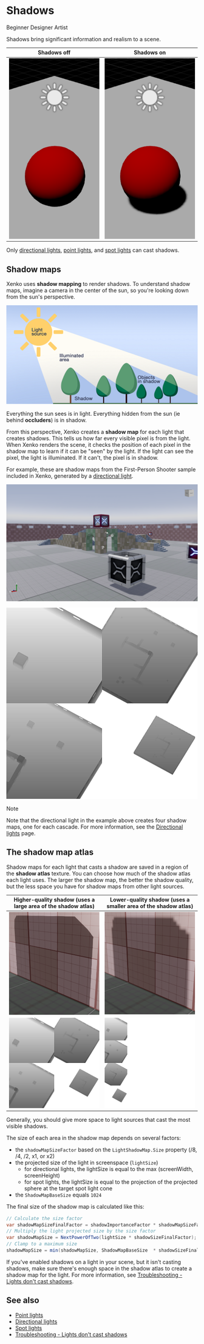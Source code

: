 # Shadows

<span class="label label-doc-level">Beginner</span>
<span class="label label-doc-audience">Designer</span>
<span class="label label-doc-audience">Artist</span>

Shadows bring significant information and realism to a scene.

| Shadows **off**                                          | Shadows **on**                                               |
| -------------------------------------------------------- | ------------------------------------------------------------ |
| ![media/SceneNoShadows.png](media/SceneNoShadows.png)  | ![media/SceneWithShadows.png](media/SceneWithShadows.png) 

Only [directional lights](directional-lights.md), [point lights](point-lights.md), and [spot lights](spot-lights.md) can cast shadows.

## Shadow maps

Xenko uses **shadow mapping** to render shadows. To understand shadow maps, imagine a camera in the center of the sun, so you're looking down from the sun's perspective.

![Light and shadow](media/light-and-shadow.png)

Everything the sun sees is in light. Everything hidden from the sun (ie behind **occluders**) is in shadow.

From this perspective, Xenko creates a **shadow map** for each light that creates shadows. This tells us how far every visible pixel is from the light. When Xenko renders the scene, it checks the position of each pixel in the shadow map to learn if it can be "seen" by the light. If the light can see the pixel, the light is illuminated. If it can't, the pixel is in shadow.

For example, these are shadow maps from the First-Person Shooter sample included in Xenko, generated by a [directional light](directional-lights.md).

![FPS scene](media/fps-sample-scene.png)

![FPS scene shadow map](media/shadow-atlas-2x.png)

>[!Note]
>Note that the directional light in the example above creates four shadow maps, one for each cascade. For more information, see the [Directional lights](directional-lights.md) page.

## The shadow map atlas

Shadow maps for each light that casts a shadow are saved in a region of the **shadow atlas** texture. You can choose how much of the shadow atlas each light uses. The larger the shadow map, the better the shadow quality, but the less space you have for shadow maps from other light sources. 

| Higher-quality shadow (uses a large area of the shadow atlas)    | Lower-quality shadow (uses a smaller area of the shadow atlas)  
| ---------------------------------------------------------------- | ------------------------------------------------------------ 
| ![High-resolution shadow](media/shadow-high-resolution.png)      | ![Low-resolution shadow](media/shadow-low-resolution.png) 
| ![FPS scene shadow map](media/shadow-atlas-2x.png)               | ![FPS scene shadow map](media/shadow-atlas-1x.png)

Generally, you should give more space to light sources that cast the most visible shadows. 

The size of each area in the shadow map depends on several factors:

* the `shadowMapSizeFactor` based on the `LightShadowMap.Size` property (/8, /4, /2, x1, or x2)
* the projected size of the light in screenspace (`lightSize`)
  * for directional lights, the lightSize is equal to the max (screenWidth, screenHeight)
  * for spot lights, the lightSize is equal to the projection of the projected sphere at the target spot light cone
* the `ShadowMapBaseSize` equals `1024`

The final size of the shadow map is calculated like this:

```cs
// Calculate the size factor
var shadowMapSizeFinalFactor = shadowImportanceFactor * shadowMapSizeFactor;
// Multiply the light projected size by the size factor
var shadowMapSize = NextPowerOfTwo(lightSize * shadowSizeFinalFactor);
// Clamp to a maximum size
shadowMapSize = min(shadowMapSize, ShadowMapBaseSize  * shadowSizeFinalFactor);
```

If you've enabled shadows on a light in your scene, but it isn't casting shadows, make sure there's enough space in the shadow atlas to create a shadow map for the light. For more information, see [Troubleshooting - Lights don't cast shadows](../../troubleshooting/lights-dont-cast-shadows.md).

## See also

* [Point lights](point-lights.md)
* [Directional lights](directional-lights.md)
* [Spot lights](spot-lights.md)
* [Troubleshooting - Lights don't cast shadows](../../troubleshooting/lights-dont-cast-shadows.md)